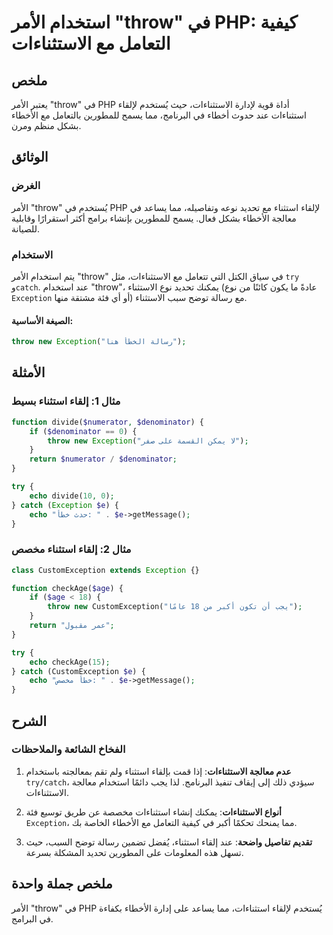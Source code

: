 <!--
Meta Description: # استخدام الأمر "throw" في PHP: كيفية التعامل مع الاستثناءات ## ملخص يعتبر الأمر "throw" في PHP أداة قوية لإدارة الاستثناءات، حيث يُستخدم لإلقاء استثن...
Meta Keywords: throw, php, الاستثناءات, exception, الأمر
-->

# استخدام الأمر "throw" في PHP: كيفية التعامل مع الاستثناءات

## ملخص
يعتبر الأمر "throw" في PHP أداة قوية لإدارة الاستثناءات، حيث يُستخدم لإلقاء استثناءات عند حدوث أخطاء في البرنامج، مما يسمح للمطورين بالتعامل مع الأخطاء بشكل منظم ومرن.

## الوثائق
### الغرض
الأمر "throw" يُستخدم في PHP لإلقاء استثناء مع تحديد نوعه وتفاصيله، مما يساعد في معالجة الأخطاء بشكل فعال. يسمح للمطورين بإنشاء برامج أكثر استقرارًا وقابلية للصيانة.

### الاستخدام
يتم استخدام الأمر "throw" في سياق الكتل التي تتعامل مع الاستثناءات، مثل `try` و`catch`. عند استخدام "throw"، يمكنك تحديد نوع الاستثناء (عادةً ما يكون كائنًا من نوع `Exception` أو أي فئة مشتقة منها) مع رسالة توضح سبب الاستثناء.

#### الصيغة الأساسية:
```php
throw new Exception("رسالة الخطأ هنا");
```

## الأمثلة
### مثال 1: إلقاء استثناء بسيط
```php
function divide($numerator, $denominator) {
    if ($denominator == 0) {
        throw new Exception("لا يمكن القسمة على صفر");
    }
    return $numerator / $denominator;
}

try {
    echo divide(10, 0);
} catch (Exception $e) {
    echo "حدث خطأ: " . $e->getMessage();
}
```

### مثال 2: إلقاء استثناء مخصص
```php
class CustomException extends Exception {}

function checkAge($age) {
    if ($age < 18) {
        throw new CustomException("يجب أن تكون أكبر من 18 عامًا");
    }
    return "عمر مقبول";
}

try {
    echo checkAge(15);
} catch (CustomException $e) {
    echo "خطأ مخصص: " . $e->getMessage();
}
```

## الشرح
### الفخاخ الشائعة والملاحظات
1. **عدم معالجة الاستثناءات**: إذا قمت بإلقاء استثناء ولم تقم بمعالجته باستخدام `try/catch`، سيؤدي ذلك إلى إيقاف تنفيذ البرنامج. لذا يجب دائمًا استخدام معالجة الاستثناءات.
  
2. **أنواع الاستثناءات**: يمكنك إنشاء استثناءات مخصصة عن طريق توسيع فئة `Exception`، مما يمنحك تحكمًا أكبر في كيفية التعامل مع الأخطاء الخاصة بك.

3. **تقديم تفاصيل واضحة**: عند إلقاء استثناء، يُفضل تضمين رسالة توضح السبب، حيث تسهل هذه المعلومات على المطورين تحديد المشكلة بسرعة.

## ملخص جملة واحدة
الأمر "throw" في PHP يُستخدم لإلقاء استثناءات، مما يساعد على إدارة الأخطاء بكفاءة في البرامج.